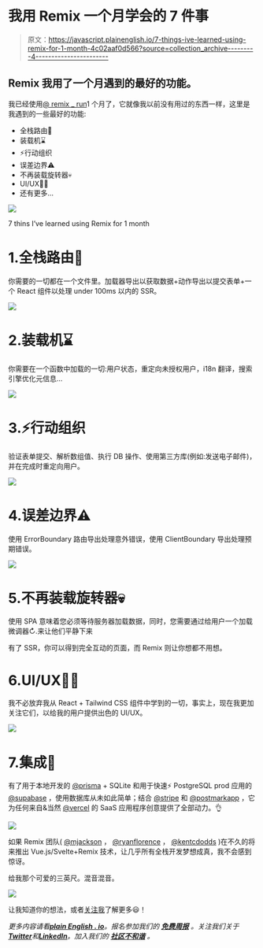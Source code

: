 # 我用 Remix 一个月学会的 7 件事

> 原文：<https://javascript.plainenglish.io/7-things-ive-learned-using-remix-for-1-month-4c02aaf0d566?source=collection_archive---------4----------------------->

## Remix 我用了一个月遇到的最好的功能。

我已经使用[@ remix _ run](https://twitter.com/remix_run)1 个月了，它就像我以前没有用过的东西一样，这里是我遇到的一些最好的功能:

*   全栈路由💽
*   装载机⌛
*   ⚡️行动组织
*   误差边界⚠️
*   不再装载旋转器💀
*   UI/UX💅🏻
*   还有更多…

![](img/5807ab33283585632f00d3560a40994c.png)

7 thins I’ve learned using Remix for 1 month

# 1.全栈路由💽

你需要的一切都在一个文件里。加载器导出以获取数据+动作导出以提交表单+一个 React 组件以处理 under 100ms 以内的 SSR。

![](img/5a2c5bf655d5dc13e6b04fdd0a6ba543.png)

# 2.装载机⌛

你需要在一个函数中加载的一切:用户状态，重定向未授权用户，i18n 翻译，搜索引擎优化元信息…

![](img/129c0de6795fc83522e507e887e2fe15.png)

# 3.⚡️行动组织

验证表单提交、解析数组值、执行 DB 操作、使用第三方库(例如:发送电子邮件)，并在完成时重定向用户。

![](img/38501296da3582263bd883632861617b.png)

# 4.误差边界⚠️

使用 ErrorBoundary 路由导出处理意外错误，使用 ClientBoundary 导出处理预期错误。

![](img/b72e07c47755dfa0cbea72a72abbaff7.png)

# 5.不再装载旋转器💀

使用 SPA 意味着您必须等待服务器加载数据，同时，您需要通过给用户一个加载微调器↻.来让他们平静下来

有了 SSR，你可以得到完全互动的页面，而 Remix 则让你想都不用想。

# 6.UI/UX💅🏻

我不必放弃我从 React + Tailwind CSS 组件中学到的一切，事实上，现在我更加关注它们，以给我的用户提供出色的 UI/UX。

![](img/0a113e9933121dfb023e028ed121bc7b.png)

# 7.集成🎁

有了用于本地开发的 [@prisma](https://twitter.com/prisma) + SQLite 和用于快速⚡️ PostgreSQL prod 应用的 [@supabase](https://twitter.com/supabase) ，使用数据库从未如此简单；结合 [@stripe](https://twitter.com/stripe) 和 [@postmarkapp](https://twitter.com/postmarkapp) ，它为任何来自&当然 [@vercel](https://twitter.com/vercel) 的 SaaS 应用程序创意提供了全部动力。👌

![](img/9cf2d08b0aefc9c5bedfb49edc051b58.png)

如果 Remix 团队( [@mjackson](https://twitter.com/mjackson) ， [@ryanflorence](https://twitter.com/ryanflorence) ， [@kentcdodds](https://twitter.com/kentcdodds) )在不久的将来推出 Vue.js/Svelte+Remix 技术，让几乎所有全栈开发梦想成真，我不会感到惊讶。

给我那个可爱的三英尺。混音混音。

![](img/03feeb04a11e3539e47b9d22d0658cf2.png)

让我知道你的想法，或者[关注我](https://twitter.com/AlexandroMtzG)了解更多😃！

*更多内容请看*[***plain English . io***](https://plainenglish.io/)*。报名参加我们的* [***免费周报***](http://newsletter.plainenglish.io/) *。关注我们关于*[***Twitter***](https://twitter.com/inPlainEngHQ)*和*[***LinkedIn***](https://www.linkedin.com/company/inplainenglish/)*。加入我们的* [***社区不和谐***](https://discord.gg/GtDtUAvyhW) *。*